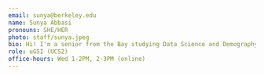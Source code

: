 ```yaml
---
email: sunya@berkeley.edu
name: Sunya Abbasi
pronouns: SHE/HER
photo: staff/sunya.jpeg
bio: Hi! I'm a senior from the Bay studying Data Science and Demography. 
role: uGSI (UCS2)
office-hours: Wed 1-2PM, 2-3PM (online)
---
```

